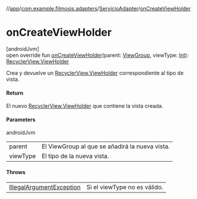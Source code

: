 //[app](../../../index.md)/[com.example.filmosis.adapters](../index.md)/[ServicioAdapter](index.md)/[onCreateViewHolder](on-create-view-holder.md)

# onCreateViewHolder

[androidJvm]\
open override fun [onCreateViewHolder](on-create-view-holder.md)(parent: [ViewGroup](https://developer.android.com/reference/kotlin/android/view/ViewGroup.html), viewType: [Int](https://kotlinlang.org/api/latest/jvm/stdlib/kotlin/-int/index.html)): [RecyclerView.ViewHolder](https://developer.android.com/reference/kotlin/androidx/recyclerview/widget/RecyclerView.ViewHolder.html)

Crea y devuelve un [RecyclerView.ViewHolder](https://developer.android.com/reference/kotlin/androidx/recyclerview/widget/RecyclerView.ViewHolder.html) correspondiente al tipo de vista.

#### Return

El nuevo [RecyclerView.ViewHolder](https://developer.android.com/reference/kotlin/androidx/recyclerview/widget/RecyclerView.ViewHolder.html) que contiene la vista creada.

#### Parameters

androidJvm

| | |
|---|---|
| parent | El ViewGroup al que se añadirá la nueva vista. |
| viewType | El tipo de la nueva vista. |

#### Throws

| | |
|---|---|
| [IllegalArgumentException](https://kotlinlang.org/api/latest/jvm/stdlib/kotlin/-illegal-argument-exception/index.html) | Si el viewType no es válido. |
